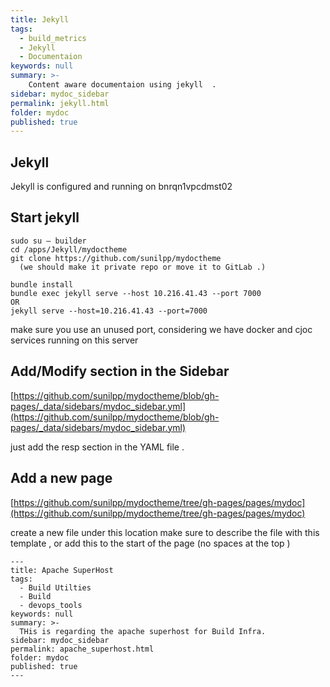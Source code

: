```yaml
---
title: Jekyll
tags:
  - build_metrics 
  - Jekyll
  - Documentaion
keywords: null
summary: >-
    Content aware documentaion using jekyll  .
sidebar: mydoc_sidebar
permalink: jekyll.html
folder: mydoc
published: true
---
```



## Jekyll 

Jekyll is configured and running on bnrqn1vpcdmst02

## Start jekyll 

```
sudo su – builder
cd /apps/Jekyll/mydoctheme
git clone https://github.com/sunilpp/mydoctheme 
  (we should make it private repo or move it to GitLab .)

bundle install 
bundle exec jekyll serve --host 10.216.41.43 --port 7000
OR 
jekyll serve --host=10.216.41.43 --port=7000

```

make sure you use an unused port, considering we have docker and cjoc services running on this server 


## Add/Modify section in the Sidebar  

[https://github.com/sunilpp/mydoctheme/blob/gh-pages/_data/sidebars/mydoc_sidebar.yml](https://github.com/sunilpp/mydoctheme/blob/gh-pages/_data/sidebars/mydoc_sidebar.yml)

just add the resp section in the YAML  file  .

## Add a new page 

[https://github.com/sunilpp/mydoctheme/tree/gh-pages/pages/mydoc](https://github.com/sunilpp/mydoctheme/tree/gh-pages/pages/mydoc)

create a new file under this location 
make sure to describe the file with this template , or add this to the start of the page  (no spaces at the top )

```
---
title: Apache SuperHost
tags:
  - Build Utilties 
  - Build
  - devops_tools
keywords: null
summary: >-
  THis is regarding the apache superhost for Build Infra.
sidebar: mydoc_sidebar
permalink: apache_superhost.html
folder: mydoc
published: true
---

```

